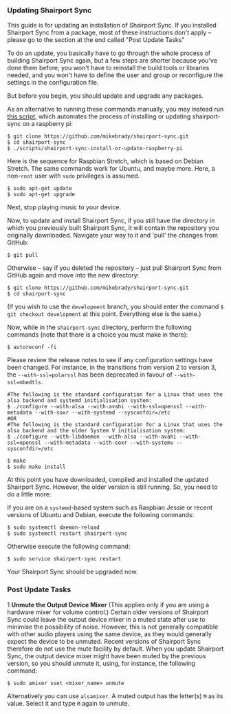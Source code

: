 
### Updating Shairport Sync
This guide is for updating an installation of Shairport Sync. If you installed Shairport Sync from a package, most of these instructions don't apply – please go to the section at the end called "Post Update Tasks"

To do an update, you basically have to go through the whole process of building Shairport Sync again,
but a few steps are shorter because you've done them before; you won't have to reinstall the build tools or libraries needed, and you won't have to define the user and group or reconfigure the settings in the configuration file.

But before you begin, you should update and upgrade any packages.

As an alternative to running these commands manually, you may instead run [this script](scripts/shairport-sync-install-or-update-raspberry-pi), which automates the process of installing or updating shairport-sync on a raspberry pi:
```
$ git clone https://github.com/mikebrady/shairport-sync.git
$ cd shairport-sync
$ ./scripts/shairport-sync-install-or-update-raspberry-pi
```

Here is the sequence for Raspbian Stretch, which is based on Debian Stretch. The same commands work for Ubuntu, and maybe more. Here, a non-`root` user with `sudo` privileges is assumed.

```
$ sudo apt-get update
$ sudo apt-get upgrade
```
Next, stop playing music to your device.

Now, to update and install Shairport Sync, if you still have the directory in which you previously built Shairport Sync, it will contain the repository you originally downloaded. Navigate your way to it and 'pull' the changes from GitHub:

```
$ git pull
```
Otherwise – say if you deleted the repository – just pull Shairport Sync from GitHub again and move into the new directory:
```
$ git clone https://github.com/mikebrady/shairport-sync.git
$ cd shairport-sync
```
(If you wish to use the `development` branch, you should enter the command `$ git checkout development` at this point. Everything else is the same.)

Now, while in the `shairport-sync` directory, perform the following commands (note that there is a choice you must make in there):
```
$ autoreconf -fi
```
Please review the release notes to see if any configuration settings have been changed. For instance, in the transitions from version 2 to version 3, the `--with-ssl=polarssl` has been deprecated in favour of `--with-ssl=mbedtls`.
```
#The following is the standard configuration for a Linux that uses the alsa backend and systemd initialisation system:
$ ./configure --with-alsa --with-avahi --with-ssl=openssl --with-metadata --with-soxr --with-systemd --sysconfdir=/etc
#OR
#The following is the standard configuration for a Linux that uses the alsa backend and the older System V initialisation system:
$ ./configure --with-libdaemon --with-alsa --with-avahi --with-ssl=openssl --with-metadata --with-soxr --with-systemv --sysconfdir=/etc

$ make
$ sudo make install
```
At this point you have downloaded, compiled and installed the updated Shairport Sync. However, the older version is still running. So, you need to do a little more:

If you are on a `systemd`-based system such as Raspbian Jessie or recent versions of Ubuntu and Debian, execute the following commands:
```
$ sudo systemctl daemon-reload
$ sudo systemctl restart shairport-sync
```
Otherwise execute the following command:
```
$ sudo service shairport-sync restart
```

Your Shairport Sync should be upgraded now.

### Post Update Tasks
1 **Unmute the Output Device Mixer** (This applies only if you are using a hardware mixer for volume control.) Certain older versions of Shairport Sync could leave the output device mixer in a muted state after use to minimise the possibility of noise. However, this is not generally compatible with other audio players using the same device, as they would generally expect the device to be unmuted. Recent versions of Shairport Sync therefore do not use the mute facility by default. When you update Shairport Sync, the output device mixer might have been muted by the previous version, so you should unmute it, using, for instance, the following command:
```
$ sudo amixer sset <mixer_name> unmute
```
Alternatively you can use `alsamixer`. A muted output has the letter(s) `M` as its value. Select it and type `M` again to unmute.

